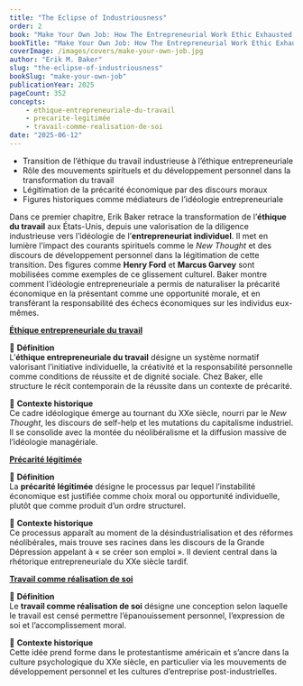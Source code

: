 ```yaml
---
title: "The Eclipse of Industriousness"
order: 2
book: "Make Your Own Job: How The Entrepreneurial Work Ethic Exhausted America"
bookTitle: "Make Your Own Job: How The Entrepreneurial Work Ethic Exhausted America"
coverImage: /images/covers/make-your-own-job.jpg
author: "Erik M. Baker"
slug: "the-eclipse-of-industriousness"
bookSlug: "make-your-own-job"
publicationYear: 2025
pageCount: 352
concepts:
    - ethique-entrepreneuriale-du-travail
    - precarite-legitimée
    - travail-comme-realisation-de-soi
date: "2025-06-12"
---
```


<!--themes:start-->
- Transition de l’éthique du travail industrieuse à l’éthique entrepreneuriale
- Rôle des mouvements spirituels et du développement personnel dans la transformation du travail
- Légitimation de la précarité économique par des discours moraux
- Figures historiques comme médiateurs de l’idéologie entrepreneuriale
<!--themes:end--> 

<!--summary:start-->
Dans ce premier chapitre, Erik Baker retrace la transformation de l’**éthique du travail** aux États-Unis, depuis une valorisation de la diligence industrieuse vers l’idéologie de l’**entrepreneuriat individuel**. Il met en lumière l’impact des courants spirituels comme le *New Thought* et des discours de développement personnel dans la légitimation de cette transition. Des figures comme **Henry Ford** et **Marcus Garvey** sont mobilisées comme exemples de ce glissement culturel. Baker montre comment l’idéologie entrepreneuriale a permis de naturaliser la précarité économique en la présentant comme une opportunité morale, et en transférant la responsabilité des échecs économiques sur les individus eux-mêmes.
<!--summary:end-->

<!--concepts:start-->

[**Éthique entrepreneuriale du travail**](/concepts/ethique-entrepreneuriale-du-travail)

🔹 **Définition**  
L’**éthique entrepreneuriale du travail** désigne un système normatif valorisant l’initiative individuelle, la créativité et la responsabilité personnelle comme conditions de réussite et de dignité sociale. Chez Baker, elle structure le récit contemporain de la réussite dans un contexte de précarité.

🔹 **Contexte historique**  
Ce cadre idéologique émerge au tournant du XXe siècle, nourri par le *New Thought*, les discours de self-help et les mutations du capitalisme industriel. Il se consolide avec la montée du néolibéralisme et la diffusion massive de l’idéologie managériale.

[**Précarité légitimée**](/concepts/precarite-legitimée)

🔹 **Définition**  
La **précarité légitimée** désigne le processus par lequel l’instabilité économique est justifiée comme choix moral ou opportunité individuelle, plutôt que comme produit d’un ordre structurel.

🔹 **Contexte historique**  
Ce processus apparaît au moment de la désindustrialisation et des réformes néolibérales, mais trouve ses racines dans les discours de la Grande Dépression appelant à « se créer son emploi ». Il devient central dans la rhétorique entrepreneuriale du XXe siècle tardif.

[**Travail comme réalisation de soi**](/concepts/travail-comme-realisation-de-soi)

🔹 **Définition**  
Le **travail comme réalisation de soi** désigne une conception selon laquelle le travail est censé permettre l’épanouissement personnel, l’expression de soi et l’accomplissement moral.

🔹 **Contexte historique**  
Cette idée prend forme dans le protestantisme américain et s’ancre dans la culture psychologique du XXe siècle, en particulier via les mouvements de développement personnel et les cultures d’entreprise post-industrielles.

<!--concepts:end-->
